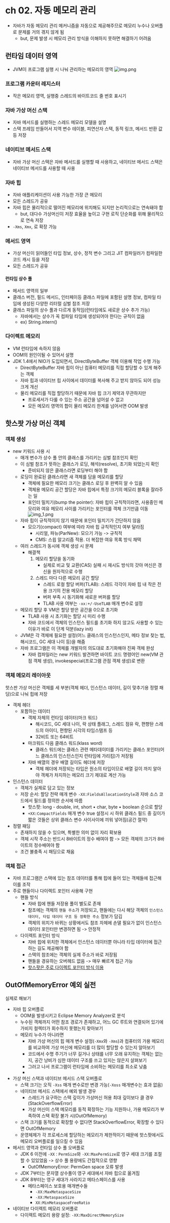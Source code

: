 # ch 02. 자동 메모리 관리

- 자바가 자동 메모리 관리 메커니즘을 자동으로 제공해주므로 메모리 누수나 오버플로 문제를 거의 겪지 않게 됨
    - but, 문제 발생 시 메모리 관리 방식을 이해하지 못하면 해결하기 어려움

## 런타임 데이터 영역

- JVM이 프로그램 실행 시 나눠 관리하는 메모리의 영역
  ![img.png](img.png)

### 프로그램 카운터 레지스터

- 작은 메모리 영역, 실행중 스레드의 바이트코드 줄 번호 표시기

### 자바 가상 머신 스택

- 자바 메서드를 실행하는 스레드 메모리 모델을 설명
- 스택 프레임 만들어서 지역 변수 테이블, 피연산자 스택, 동적 링크, 메서드 반환 값 등 저장

### 네이티브 메서드 스택

- 자바 가상 머신 스택은 자바 메서드를 실행할 때 사용하고, 네이티브 메서드 스택은 네이티브 메서드를 사용할 때 사용

### 자바 힙

- 자바 애플리케이션이 사용 가능한 가장 큰 메모리
- 모든 스레드가 공유
- 자바 힙은 물리적으로 떨어진 메모리에 위치해도 되지만 논리적으로는 연속돼야 함
    - but, 대다수 가상머신이 저장 효율을 높이고 구현 로직 단순화를 위해 물리적으로 연속 저장
- `-Xms`, `Xmx`, 로 확장 가능

### 메서드 영역

- 가상 머신이 읽어들인 타입 정보, 상수, 정적 변수 그리고 JIT 컴파일러가 컴파일한 코드 캐시 등을 저장
- 모든 스레드가 공유

#### 런타임 상수 풀

- 메서드 영역의 일부
- 클래스 버전, 필드 메서드, 인터페이등 클래스 파일에 포함된 설명 정보, 컴파일 타임에 생성된 다양한 리터럴 심벌 참조 저장
- 클래스 파일의 상수 풀과 다르게 동적임(런타임에도 새로운 상수 추가 가능)
    - 자바에서는 상수가 꼭 컴파일 타임에 생성되어야 한다는 규칙이 없음
    - ex) String.intern()

### 다이렉트 메모리

- VM 런타임에 속하지 않음
- OOM의 원인이될 수 있어서 설명
- JDK 1.4에서 NIO가 도입되면서, DirectByteBuffer 객체 이용해 작업 수행 가능
    - DirectByteBuffer 자바 힙이 아닌 컴퓨터 메모리를 직접 할당할 수 있게 해주는 객체
    - 자바 힙과 네이티브 힙 사이에서 데이터를 복사해 주고 받지 않아도 되어 성능 크게 개선
    - 물리 메모리를 직접 할당하기 때문에 자바 힙 크기 제약과 무관하지만
        - 프로세서가 다룰 수 있는 주소 공간을 넘어설 수 없고
        - 모든 메모리 영역의 합이 물리 메모리 한계를 넘어서면 OOM 발생

## 핫스팟 가상 머신 객체

### 객체 생성

- new 키워드 사용 시
    - 매개 변수가 상수 풀 안의 클래스를 가리키는 심벌 참조인지 확인
    - 이 심벌 참조가 뜻하는 클래스가 로딩, 해석(resolve), 초기화 되었는지 확인
        - 준비되지 않은 클래스라면 로딩부터 해야 함
    - 로딩이 완료된 클래스라면 새 객체를 담을 메모리를 할당
        - 객체에 필요한 메모리 크기는 클래스 로딩 후 완벽히 알 수 있음
        - 객체용 메모리 공간 할당은 자바 힙에서 특정 크기의 메모리 블록을 잘라주는 일
        - 포인터 밀치기(bump the pointer): 자바 힙이 규칙적이라면, 사용중인 메모리와 여유 메모리 사이를 가리키는 포인터를 객체 크기만큼 이동
          ![img_1.png](img_1.png)
    - 자바 힙이 규칙적이지 않기 때문에 포인터 밀치기가 간단하지 않음
        - 모으기(compact) 여부에 따라 자바 힙 규칙적인지 여부 달라짐
            - 시리얼, 파뉴(ParNew): 모으기 가능 -> 규칙적
            - CMS: 스윕 알고리즘 적용. 더 복잡한 여유 목록 방식 채택
    - 여러 스레드가 동시에 객체 생성 시 문제
        - 해결책
            1. 메모리 할당을 동기화
                - 실제로 비교 및 교환(CAS) 실패 시 재시도 방식의 갓아 머신은 갱신을 원자적으로 수행
            2. 스레드 마다 다른 메모리 공간 할당
                - 스레드 로컬 할당 버퍼(TLAB): 스레드 각각이 자바 힙 내 작은 전용 크기의 전용 메모리 할당
                - 버퍼 부족 시 동기화해 새로운 버퍼를 할당
                - TLAB 사용 여부는 `-xx:+/-UseTLAB` 매개 변수로 설정
    - 메모리 할당 후 VM은 할당 받은 공간을 0으로 초기화
        - TLAB 사용 시 초기화는 할당 시 미리 수행
        - 자바 코드에서 객체의 인스턴스 필드를 초기화 하지 않고도 사용할 수 있는 이유가 바로 이 단계 덕분(lazy init)
    - JVM은 각 객체에 필요한 설정(어느 클래스의 인스턴스인지, 메타 정보 찾는 법, 해시코드, GC 세대 나이 등)을 해줌
    - 자바 프로그램은 이 객체를 개발자의 의도대로 초기화해야 진짜 객체 완성
        - 자바 컴파일러는 new 키워드 발견하면 바이트 코드 명령어인 new(VM 관점 객체 생성), invokespecial(프로그램 관점 객체 생성)로 변환

### 객체 메모리 레이아웃

핫스판 가상 머신은 객체를 세 부분(객체 헤더, 인스턴스 데이터, 길이 맞추기용 정렬 패딩)으로 나눠 힙에 저장

- 객체 헤더
    - 포함하는 데이터
        - 객체 자체의 런타임 데이터(마크 워드)
            - 해시코드, GC 세대 나이, 락 상태 플래그, 스레드 점유 락, 편향돤 스레드의 아이디, 편향된 시각의 타임스탬프 등
            - 32비트 또는 64비트
        - 마크워드 다음 클래스 워드(klass word)
            - 클래스 워드에는 클래스 관련 메타데이터를 가리키는 클래스 포인터(어느 클래스의 인스턴스인지 런타임에 가리킴)가 저장됨
        - 자바 배열의 경우 배열 길이도 헤더에 저장
            - 객체 헤더에 저장되는 타입은 원소의 타입이므로 배열 길이 까지 알아야 객체가 차지하는 메모리 크기 제대로 계산 가능
- 인스턴스 데이터
    - 객체가 실제로 담고 있는 정보
    - 저장 순서: 할당 전략 매개 변수 `-XX:FieldsAllocationStyle`과 자바 소스 코드에서 필드를 정의한 순서에 따름
        - 핫스팟:  long - double, int, short • char, byte • boolean 순으로 할당
        - `+XX:CompactFields` 매개 변수 true 설정시 시 하위 클래스 필드 중 길이가 짧은 것들은 상위 클래스 변수 사이사이에 끼워 넣어짐(공간 절약)
- 정렬 패딩
    - 존재하지 않을 수 있으며, 특별한 의미 없이 자리 확보용
    - 객체 시작 주소는 반드시 8바이트의 정수 배여야 함 -> 모든 객체의 크기가 8바이트의 정수배여야 함
    - 조건 불충족 시 패딩으로 채움

### 객체 접근

- 자바 프로그램은 스택에 있는 참조 데이터를 통해 힙에 들어 있는 객체들에 접근해 이를 조작
- 주로 핸들이나 다이렉트 포인터 사용해 구현
    - 핸들 방식
        - 자바 힙에 핸들 저장용 풀이 별도로 존재
        - 참조에는 객체의 `핸들 주소`가 저장되고, 핸들에는 다시 해당 객체의 `인스턴스 데이터, 타입 데이터 구조 등 정확한 주소` 정보가 담김
        - 객체의 위치가 바뀌는 상황에서도 참조 자체에 손댈 필요가 없이 인스턴스 데이터 포인터만 변경하면 됨 -> 안정적
    - 다이렉트 포인터 방식
        - 자바 힙에 위치한 객체에서 인스턴스 데이터뿐 아니라 타입 데이터에 접근하는 길도 제공해야 함
        - 스택의 참조에는 객체의 실제 주소가 바로 저장됨
        - 핸들을 경유하는 오버헤드 없음 -> 매우 빠르게 접근 가능
        - <u>핫스팟은 주로 다이렉트 포인터 방식 이용</u>

## OutOfMemoryError 예외 실전

실제로 해보기

- 자바 힙 오버플로
    - OOM을 발생시키고 Eclipse Memory Analyzer로 분석
    - 누수된 객체까지 어떤 참조 경로가 존재하고, 어느 GC 루트와 연결되어 있기에 가비지 컬렉터가 회수하지 못했는지 찾아보기
    - 메모리 누수가 아니라면
        - 자바 가상 머신의 힙 매개 변수 설정(`-Xmx`와 `-Xms`)과 컴퓨터의 가용 메모리를 비교하여 가상 머신에 메모리를 더 많이 할당할 수 있는지 알아보기
        - 코드에서 수명 주기가 너무 길거나 상태를 너무 오래 유지하는 객체는 없는지, 공간 낭비가 심한 데이터 구조를 쓰고 있지는 않은지 살펴보기
        - 그러고 나서 프로그램이 런타임에 소비하는 메모리를 최소로 낮춤
        -
- 가상 머신 스택과 네이티브 메서드 스택 오버플로
    - 스택 크기는 오직 `-Xss` 매개 변수로만 변경 가능(`-Xoss` 매개변수는 효과 없음)
    - 네이티브 메서드 스택에서 예외 발생 경우
        - 스레드가 요구하는 스택 깊이가 가상머신 허용 최대 깊이보다 클 경우(StackOverflowError)
        - 가상 머신이 스택 메모리를 동적 확장하는 기능 지원하나, 가용 메모리가 부족하여 스택 확장 불가 시(OutOfMemory)
    - 스택 크기를 동적으로 확장할 수 없다면 StackOverflowError, 확장할 수 있다면 OutOfMemory
    - 운영체제가 각 프로세스에 할당하는 메모리가 제한적이기 때문에 핫스팟에서도 메모리 오버플로를 일으킬 수 있음
- 메서드 영역과 런타임 상수 풀 오버플로
    - JDK 6 이전에 `-XX：PermSize`와 `-XX:MaxPermSize`로 영구 세대 크기를 조절할 수 있있었음 -> 상수 풀 용량에도 간접적으로 영향
        - OutOfMemoryError: PermGen space 오류 발생
    - JDK 7부터는 문자열 상수풀이 영구 세대에서 자바 힙으로 옮겨짐
    - JDK 8부터는 영구 세대가 사라지고 메타스페이스를 사용
        - 메타스페이스 보호용 매개변수들
            - `-XX:MaxMetaspaceSize`
            - `-XX:MetaspaceSize`
            - `XX:MinMetaspaceFreeRatio`
- 네이티브 다이렉트 메모리 오버플로
    - 다이렉트 메모리 용량 설정: `-XX:MaxDirectMemorySize`